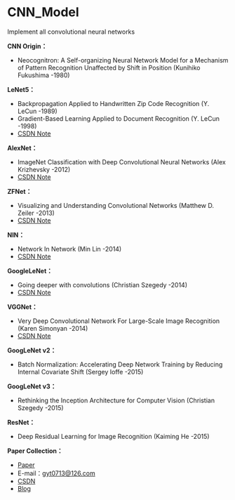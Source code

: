 # CNN_Model
Implement all convolutional neural networks

**CNN Origin：**
* Neocognitron: A Self-organizing Neural Network Model for a Mechanism of Pattern Recognition Unaffected by Shift in Position (Kunihiko Fukushima -1980)

**LeNet5：**
* Backpropagation Applied to Handwritten Zip Code Recognition (Y. LeCun -1989)
* Gradient-Based Learning Applied to Document Recognition (Y. LeCun -1998)
* [CSDN Note](https://blog.csdn.net/gyt15663668337/article/details/100084222)

**AlexNet：**
* ImageNet Classification with Deep Convolutional Neural Networks (Alex Krizhevsky -2012)
* [CSDN Note](https://blog.csdn.net/gyt15663668337/article/details/100567009)

**ZFNet：**
* Visualizing and Understanding Convolutional Networks (Matthew D. Zeiler -2013)
* [CSDN Note](https://blog.csdn.net/gyt15663668337/article/details/100678119)

**NIN：**
* Network In Network (Min Lin -2014)
* [CSDN Note](https://blog.csdn.net/gyt15663668337/article/details/101370687)

**GoogleLeNet：**
* Going deeper with convolutions (Christian Szegedy -2014)
* [CSDN Note](https://blog.csdn.net/gyt15663668337/article/details/101370687)

**VGGNet：**
* Very Deep Convolutional Network For Large-Scale Image Recognition (Karen Simonyan -2014)
* [CSDN Note](https://blog.csdn.net/gyt15663668337/article/details/101440742)

**GoogLeNet v2：**
* Batch Normalization: Accelerating Deep Network Training by Reducing Internal Covariate Shift (Sergey Ioffe -2015)

**GoogLeNet v3：**
* Rethinking the Inception Architecture for Computer Vision (Christian Szegedy -2015)

**ResNet：**
* Deep Residual Learning for Image Recognition (Kaiming He -2015)


**Paper Collection：**
* [Paper](https://pan.baidu.com/s/1mkm8hen1Zb2prl96q3s-1A)
* E-mail：gyt0713@126.com
* [CSDN](https://blog.csdn.net/gyt15663668337)
* [Blog](https://guoyuantao.github.io/)
